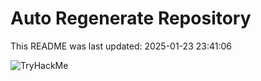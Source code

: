 # Auto Regenerate Repository

This README was last updated: 2025-01-23 23:41:06

 ![TryHackMe](https://tryhackme.com/badge/533634)